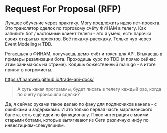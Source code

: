 # Request For Proposal (RFP)

Лучшее обучение через практику. Могу предложить идею пет-проекта. Это транслятор сделок по торговому счёту ФИНАМ в телегу. Как запилить бот / кастомный клиент телеги - это я умею, есть парочка своих открытых проектов. Всё покажу-расскажу. Только чур через Event Modeling и TDD.

Регаешься в ФИНАМ, получаешь демо-счёт и токен для API. Втыкаешь в примеры резализации бота. Проходишь курс по TDD (я прямо сейчас этим занимаюсь на стриме). Кодишь божественный main.go - в итоге принят в погромисты.

https://finamweb.github.io/trade-api-docs/

> А суть какая программы, будет писать в телегу каждый раз, когда по счету произошли сделки?

Да, я сейчас руками такое делаю по фану для подписчиков канала - с ошибками и задержками. И это только первая часть марлезонского балета, есть ещё идеи по функционалу. Плюс интеграция с моими старыми ботами, которые вытягивают из Сети различную инфу по инвестициям-спекуляциям.
